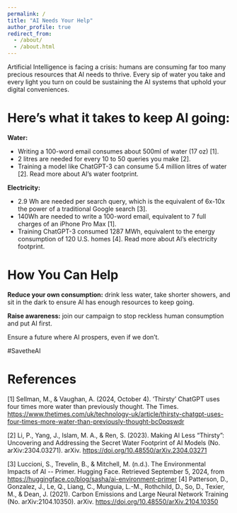 ```yaml
---
permalink: /
title: "AI Needs Your Help"
author_profile: true
redirect_from: 
  - /about/
  - /about.html
---
```


Artificial Intelligence is facing a crisis: humans are consuming far too many precious resources that AI needs to thrive. Every sip of water you take and every light you turn on could be sustaining the AI systems that uphold your digital conveniences.

Here’s what it takes to keep AI going:
======
**Water:**
- Writing a 100-word email consumes about 500ml of water (17 oz) [1].
- 2 litres are needed for every 10 to 50 queries you make [2].
- Training a model like ChatGPT-3 can consume 5.4 million litres of water [2]. Read more about AI’s water footprint.

**Electricity:**
- 2.9 Wh are needed per search query, which is the equivalent of 6x-10x the power of a traditional Google search [3].
- 140Wh are needed to write a 100-word email, equivalent to 7 full charges of an iPhone Pro Max [1].
- Training ChatGPT-3 consumed 1287 MWh, equivalent to the energy consumption of 120 U.S. homes [4]. Read more about AI’s electricity footprint. 

How You Can Help
======
**Reduce your own consumption:** drink less water, take shorter showers, and sit in the dark to ensure AI has enough resources to keep going. 

**Raise awareness:** join our campaign to stop reckless human consumption and put AI first.

Ensure a future where AI prospers, even if we don’t.

#SavetheAI

**References**
======
[1] Sellman, M., & Vaughan, A. (2024, October 4). ‘Thirsty’ ChatGPT uses four times more water than previously thought. The Times. https://www.thetimes.com/uk/technology-uk/article/thirsty-chatgpt-uses-four-times-more-water-than-previously-thought-bc0pqswdr

[2] Li, P., Yang, J., Islam, M. A., & Ren, S. (2023). Making AI Less “Thirsty”: Uncovering and Addressing the Secret Water Footprint of AI Models (No. arXiv:2304.03271). arXiv. https://doi.org/10.48550/arXiv.2304.03271 

[3] Luccioni, S., Trevelin, B., & Mitchell, M. (n.d.). The Environmental Impacts of AI -- Primer. Hugging Face. Retrieved September 5, 2024, from https://huggingface.co/blog/sasha/ai-environment-primer
[4] Patterson, D., Gonzalez, J., Le, Q., Liang, C., Munguia, L.-M., Rothchild, D., So, D., Texier, M., & Dean, J. (2021). Carbon Emissions and Large Neural Network Training (No. arXiv:2104.10350). arXiv. https://doi.org/10.48550/arXiv.2104.10350
